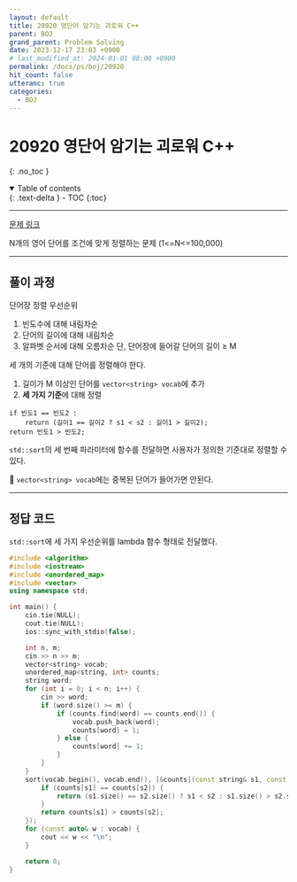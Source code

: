 ```yaml
---
layout: default
title: 20920 영단어 암기는 괴로워 C++
parent: BOJ
grand_parent: Problem Solving
date: 2023-12-17 23:03 +0900
# last_modified_at: 2024-01-01 00:00 +0900
permalink: /docs/ps/boj/20920
hit_count: false
utteranc: true
categories:
  - BOJ
---
```


# 20920 영단어 암기는 괴로워 C++
{: .no_toc }
<details open markdown="block">
  <summary>
    Table of contents
  </summary>
  {: .text-delta }
- TOC
{:toc}
</details>

<hr>

[문제 링크](https://www.acmicpc.net/problem/20920)

N개의 영어 단어를 조건에 맞게 정렬하는 문제 (1<=N<=100,000)

<hr>

## 풀이 과정

단어장 정렬 우선순위
1. 빈도수에 대해 내림차순
2. 단어의 길이에 대해 내림차순
3. 알파벳 순서에 대해 오름차순
단, 단어장에 들어갈 단어의 길이 ≥ M

세 개의 기준에 대해 단어를 정렬해야 한다.

1. 길이가 M 이상인 단어를 `vector<string> vocab`에 추가
2. **세 가지 기준**에 대해 정렬

```
if 빈도1 == 빈도2 :
    return (길이1 == 길이2 ? s1 < s2 : 길이1 > 길이2);
return 빈도1 > 빈도2;
```

`std::sort`의 세 번째 파라미터에 함수를 전달하면 사용자가 정의한 기준대로 정렬할 수 있다.

🚨 `vector<string> vocab`에는 중복된 단어가 들어가면 안된다.

<hr>

## 정답 코드

`std::sort`에 세 가지 우선순위를 lambda 함수 형태로 전달했다.

```c++
#include <algorithm>
#include <iostream>
#include <unordered_map>
#include <vector>
using namespace std;

int main() {
    cin.tie(NULL);
    cout.tie(NULL);
    ios::sync_with_stdio(false);

    int n, m;
    cin >> n >> m;
    vector<string> vocab;
    unordered_map<string, int> counts;
    string word;
    for (int i = 0; i < n; i++) {
        cin >> word;
        if (word.size() >= m) {
            if (counts.find(word) == counts.end()) {
                vocab.push_back(word);
                counts[word] = 1;
            } else {
                counts[word] += 1;
            }
        }
    }
    sort(vocab.begin(), vocab.end(), [&counts](const string& s1, const string& s2) {
        if (counts[s1] == counts[s2]) {
            return (s1.size() == s2.size() ? s1 < s2 : s1.size() > s2.size());
        }
        return counts[s1] > counts[s2];
    });
    for (const auto& w : vocab) {
        cout << w << "\n";
    }

    return 0;
}

```
